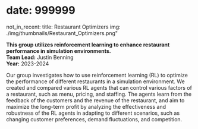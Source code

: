 # date: 999999
not_in_recent:
title: Restaurant Optimizers
img: ./img/thumbnails/Restaurant_Optimizers.png"

**This group utilizes reinforcement learning to enhance restaurant performance in simulation environments.**<br/>
**Team Lead:** Justin Benning<br/>
**Year:** 2023-2024

Our group investigates how to use reinforcement learning (RL) to optimize the performance of different restaurants in a simulation environment. We created and compared various RL agents that can control various factors of a restaurant, such as menu, pricing, and staffing. The agents learn from the feedback of the customers and the revenue of the restaurant, and aim to maximize the long-term profit by analyzing the effectiveness and robustness of the RL agents in adapting to different scenarios, such as changing customer preferences, demand fluctuations, and competition. 